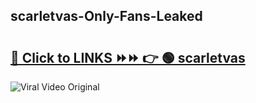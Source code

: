 
 ## scarletvas-Only-Fans-Leaked

# <h2><a href="https://clipsfans.com/scarletvas&ref=git">🔗 Click to LINKS ⏩⏩ 👉 🟢 scarletvas </a></h2>

<a href="https://clipsfans.com/scarletvas&ref=git" rel="nofollow" data-target="animated-image.originalLink"><img src="https://i.ibb.co.com/xMMVF88/686577567.gif" alt="Viral Video Original" style="max-width: 100%; display: inline-block;" data-target="animated-image.originalImage"></a>
